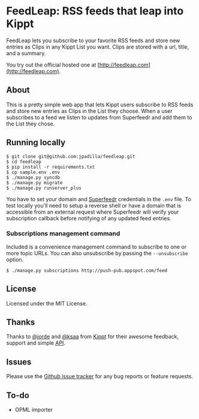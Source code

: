 # FeedLeap: RSS feeds that leap into Kippt

FeedLeap lets you subscribe to your favorite RSS feeds and store new entries as Clips
in any Kippt List you want.  Clips are stored with a url, title, and a summary.

You try out the official hosted one at [http://feedleap.com](http://feedleap.com).


## About
This is a pretty simple web app that lets Kippt users subscribe to RSS feeds and store
new entries as Clips in the List they choose. When a user subscribes to a feed we listen
to updates from Superfeedr and add them to the List they chose.


## Running locally
    $ git clone git@github.com:jpadilla/feedleap.git
    $ cd feedleap
    $ pip install -r requirements.txt
    $ cp sample.env .env
    $ ./manage.py syncdb
    $ ./manage.py migrate
    $ ./manage.py runserver_plus

You have to set your domain and [Superfeedr](http://superfeedr.com/) credentials in the `.env` file.
To test locally you'll need to setup a reverse shell or have a domain that is accessible from an
external request where Superfeedr will verify your subscription callback before notifying of any
updated feed entries.


### Subscriptions management command
Included is a convenience management command to subscribe to one or more topic URLs.
You can also unsubscribe by passing the `--unsubscribe` option.

    $ ./manage.py subscriptions http://push-pub.appspot.com/feed


## License
Licensed under the MIT License.


## Thanks
Thanks to [@jorde](https://github.com/jorde) and [@ksaa](https://github.com/ksaa) from
[Kippt](https://kippt.com/) for their awesome feedback, support and simple [API](https://kippt.com/developers/).


## Issues
Please use the [Github issue tracker](https://github.com/jpadilla/feedleap/issues) for any bug reports or feature requests.

## To-do
* OPML importer
